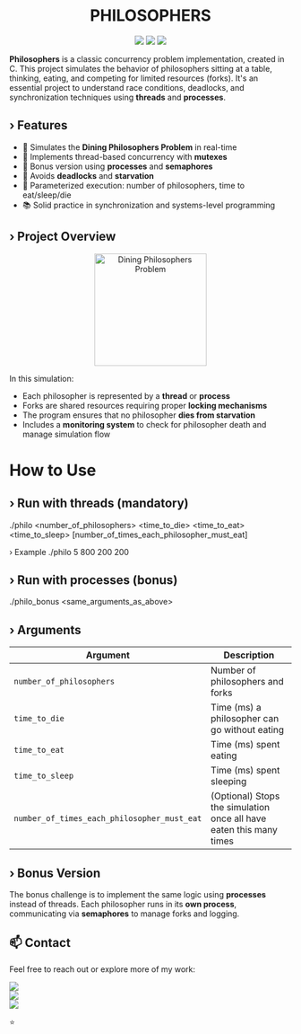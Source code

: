 <h1 align="center"> 
	PHILOSOPHERS
</h1>

<p align="center">
	<img src="https://img.shields.io/badge/Language-C-blue?style=flat-square"/>
	<img src="https://img.shields.io/badge/Concurrency-Threads%20%7C%20Processes-orange?style=flat-square"/>
	<img src="https://img.shields.io/badge/Project-Philosophers-green?style=flat-square"/>
</p>

**Philosophers** is a classic concurrency problem implementation, created in C. This project simulates the behavior of philosophers sitting at a table, thinking, eating, and competing for limited resources (forks). It's an essential project to understand race conditions, deadlocks, and synchronization techniques using **threads** and **processes**.

## › Features
- 🍝 Simulates the **Dining Philosophers Problem** in real-time
- 🧵 Implements thread-based concurrency with **mutexes**
- 🧪 Bonus version using **processes** and **semaphores**
- 🛑 Avoids **deadlocks** and **starvation**
- 🔧 Parameterized execution: number of philosophers, time to eat/sleep/die
- 📚 Solid practice in synchronization and systems-level programming

## › Project Overview
<p align="center">
	<img src="https://upload.wikimedia.org/wikipedia/commons/7/7b/An_illustration_of_the_dining_philosophers_problem.png" alt="Dining Philosophers Problem" width="200"/>
</p>

In this simulation:
- Each philosopher is represented by a **thread** or **process**
- Forks are shared resources requiring proper **locking mechanisms**
- The program ensures that no philosopher **dies from starvation**
- Includes a **monitoring system** to check for philosopher death and manage simulation flow

# How to Use
 ## › Run with threads (mandatory)
./philo <number_of_philosophers> <time_to_die> <time_to_eat> <time_to_sleep> [number_of_times_each_philosopher_must_eat]

› Example
./philo 5 800 200 200

## › Run with processes (bonus)
./philo_bonus <same_arguments_as_above>

## › Arguments

| Argument                                | Description                                            |
|----------------------------------------|--------------------------------------------------------|
| `number_of_philosophers`               | Number of philosophers and forks                      |
| `time_to_die`                          | Time (ms) a philosopher can go without eating         |
| `time_to_eat`                          | Time (ms) spent eating                                |
| `time_to_sleep`                        | Time (ms) spent sleeping                              |
| `number_of_times_each_philosopher_must_eat` | (Optional) Stops the simulation once all have eaten this many times |

## › Bonus Version

The bonus challenge is to implement the same logic using **processes** instead of threads. Each philosopher runs in its **own process**, communicating via **semaphores** to manage forks and logging.

## 📫 Contact

Feel free to reach out or explore more of my work:

[<img src="https://img.shields.io/badge/LinkedIn-0077B5?style=flat-square&logo=linkedin&logoColor=white"/>](https://www.linkedin.com/in/aitor-guinea-961635348/)  
[<img src="https://img.shields.io/badge/GitHub-aguinea1-black?style=flat-square&logo=github"/>](https://github.com/aguinea1)  
[<img src="https://img.shields.io/badge/Email-guineaitor36@gmail.com-red?style=flat-square&logo=gmail&logoColor=white"/>](mailto:guineaitor36@gmail.com)

⭐
